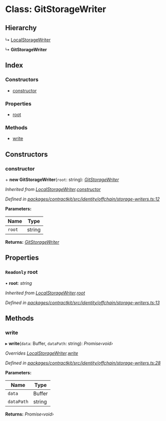 # Class: GitStorageWriter

## Hierarchy

  ↳ [LocalStorageWriter](_identity_offchain_storage_writers_.localstoragewriter.md)

  ↳ **GitStorageWriter**

## Index

### Constructors

* [constructor](_identity_offchain_storage_writers_.gitstoragewriter.md#constructor)

### Properties

* [root](_identity_offchain_storage_writers_.gitstoragewriter.md#readonly-root)

### Methods

* [write](_identity_offchain_storage_writers_.gitstoragewriter.md#write)

## Constructors

###  constructor

\+ **new GitStorageWriter**(`root`: string): *[GitStorageWriter](_identity_offchain_storage_writers_.gitstoragewriter.md)*

*Inherited from [LocalStorageWriter](_identity_offchain_storage_writers_.localstoragewriter.md).[constructor](_identity_offchain_storage_writers_.localstoragewriter.md#constructor)*

*Defined in [packages/contractkit/src/identity/offchain/storage-writers.ts:12](https://github.com/celo-org/celo-monorepo/blob/master/packages/contractkit/src/identity/offchain/storage-writers.ts#L12)*

**Parameters:**

Name | Type |
------ | ------ |
`root` | string |

**Returns:** *[GitStorageWriter](_identity_offchain_storage_writers_.gitstoragewriter.md)*

## Properties

### `Readonly` root

• **root**: *string*

*Inherited from [LocalStorageWriter](_identity_offchain_storage_writers_.localstoragewriter.md).[root](_identity_offchain_storage_writers_.localstoragewriter.md#readonly-root)*

*Defined in [packages/contractkit/src/identity/offchain/storage-writers.ts:13](https://github.com/celo-org/celo-monorepo/blob/master/packages/contractkit/src/identity/offchain/storage-writers.ts#L13)*

## Methods

###  write

▸ **write**(`data`: Buffer, `dataPath`: string): *Promise‹void›*

*Overrides [LocalStorageWriter](_identity_offchain_storage_writers_.localstoragewriter.md).[write](_identity_offchain_storage_writers_.localstoragewriter.md#write)*

*Defined in [packages/contractkit/src/identity/offchain/storage-writers.ts:28](https://github.com/celo-org/celo-monorepo/blob/master/packages/contractkit/src/identity/offchain/storage-writers.ts#L28)*

**Parameters:**

Name | Type |
------ | ------ |
`data` | Buffer |
`dataPath` | string |

**Returns:** *Promise‹void›*

